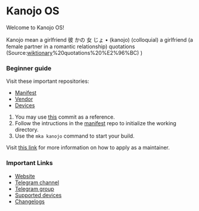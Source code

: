 Kanojo OS
===========

Welcome to Kanojo OS!

Kanojo mean a girlfriend
彼 かの 女 じょ • (kanojo) (colloquial) a girlfriend (a female partner in a romantic relationship) quotations
(Source:[wiktionary](https://en.wiktionary.org/wiki/%E5%BD%BC%E5%A5%B3#:~:text=Noun-,%E5%BD%BC%20%E3%81%8B%E3%81%AE%20%E5%A5%B3%20%E3%81%98%E3%82%87%20%E2%80%A2%20(kanojo),a%20romantic%20relationship)%20quotations%20%E2%96%BC) )

### Beginner guide

Visit these important repositories:

- [Manifest](https://github.com/KanojoOS/manifest)
- [Vendor](https://github.com/KanojoOS/kanojo_vendor)
- [Devices](https://github.com/KanojoOS-Devices)

1. You may use [this](https://github.com/KanojoOS-Devices/device_xiaomi_raphael/commit/16fb4644fcfe3d2d73f27a8ef907451acf6d39e2) commit as a reference.
2. Follow the intructions in the [manifest](https://github.com/KanojoOS/manifest) repo to initialize the working directory.
3. Use the ```mka kanojo``` command to start your build.

Visit [this link](https://github.com/KanojoOS/manifest#applying-for-maintainership-of-a-device) for more information on how to apply as a maintainer.

### Important Links

- [Website](https://kanojo-os.my.id)
- [Telegram channel](https://t.me/Kanojo-OS-Official)
- [Telegram group](https://t.me/KanojoOS)
- [Supported devices](https://github.com/KanojoOS-Devices/official_devices/tree/master/builds)
- [Changelogs](https://github.com/KanojoOS-Devices/official_devices/tree/master/changelogs)
